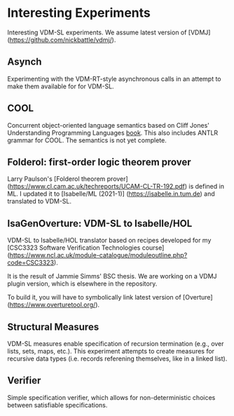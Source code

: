 # Interesting Experiments
Interesting VDM-SL experiments. We assume latest version of [VDMJ] (https://github.com/nickbattle/vdmj/). 

## Asynch
Experimenting with the VDM-RT-style asynchronous calls in an attempt to make them available for for VDM-SL. 

## COOL
Concurrent object-oriented language semantics based on Cliff Jones' Understanding Programming Languages [book](https://doi.org/10.1007%2F978-3-030-59257-8). This also includes ANTLR grammar for COOL. The semantics is not yet complete. 

## Folderol: first-order logic theorem prover 
Larry Paulson's [Folderol theorem prover] (https://www.cl.cam.ac.uk/techreports/UCAM-CL-TR-192.pdf) is defined in ML. I updated it to [Isabelle/ML (2021-1)] (https://isabelle.in.tum.de) and translated to VDM-SL.
 
## IsaGenOverture: VDM-SL to Isabelle/HOL
VDM-SL to Isabelle/HOL translator based on recipes developed for my [CSC3323 Software Verification Technologies course] (https://www.ncl.ac.uk/module-catalogue/moduleoutline.php?code=CSC3323). 

It is the result of Jammie Simms' BSC thesis. We are working on a VDMJ plugin version, which is elsewhere in the repository. 

To build it, you will have to symbolically link latest version of [Overture] (https://www.overturetool.org/). 

## Structural Measures
VDM-SL measures enable specification of recursion termination (e.g., over lists, sets, maps, etc.). This experiment attempts to create measures for recursive data types (i.e. records referening themselves, like in a linked list). 

## Verifier
Simple specification verifier, which allows for non-deterministic choices between satisfiable specifications. 